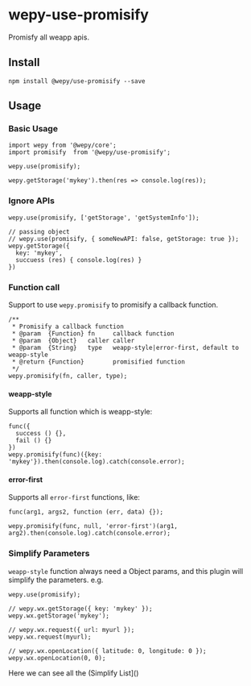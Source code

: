 # wepy-use-promisify

Promisfy all weapp apis.

## Install 

```
npm install @wepy/use-promisify --save
```

## Usage


### Basic Usage

```
import wepy from '@wepy/core';
import promisify  from '@wepy/use-promisify';

wepy.use(promisify);

wepy.getStorage('mykey').then(res => console.log(res));
```

### Ignore APIs

```
wepy.use(promisify, ['getStorage', 'getSystemInfo']);

// passing object
// wepy.use(promisify, { someNewAPI: false, getStorage: true });
wepy.getStorage({
  key: 'mykey',
  succuess (res) { console.log(res) }
})
```

### Function call

Support to use `wepy.promisify` to promisify a callback function.

```
/**
 * Promisify a callback function
 * @param  {Function} fn     callback function
 * @param  {Object}   caller caller
 * @param  {String}   type   weapp-style|error-first, default to weapp-style
 * @return {Function}        promisified function
 */
wepy.promisify(fn, caller, type);
```

#### weapp-style

Supports all function which is weapp-style:

```
func({
  success () {},
  fail () {}
})
wepy.promisify(func)({key: 'mykey'}).then(console.log).catch(console.error);
```

#### error-first

Supports all `error-first` functions, like:

```
func(arg1, args2, function (err, data) {});

wepy.promisify(func, null, 'error-first')(arg1, arg2).then(console.log).catch(console.error);
```


### Simplify Parameters

`weapp-style` function always need a Object params, and this plugin will simplify the parameters. e.g.

```
wepy.use(promisify);

// wepy.wx.getStorage({ key: 'mykey' });
wepy.wx.getStorage('mykey');

// wepy.wx.request({ url: myurl });
wepy.wx.request(myurl);

// wepy.wx.openLocation({ latitude: 0, longitude: 0 });
wepy.wx.openLocation(0, 0);
```

Here we can see all the (Simplify List]() 
